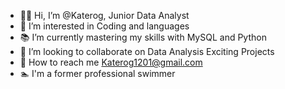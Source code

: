 - 🙋‍♀️ Hi, I’m @Katerog, Junior Data Analyst
- 💙 I’m interested in Coding and languages
- 📚 I’m currently mastering my skills with MySQL and Python
- 💛 I’m looking to collaborate on Data Analysis Exciting Projects
- 💚 How to reach me Katerog1201@gmail.com
- 🏊 I'm a former professional swimmer

<!---
Katerog/Katerog is a ✨ special ✨ repository because its `README.md` (this file) appears on your GitHub profile.
You can click the Preview link to take a look at your changes.
--->
